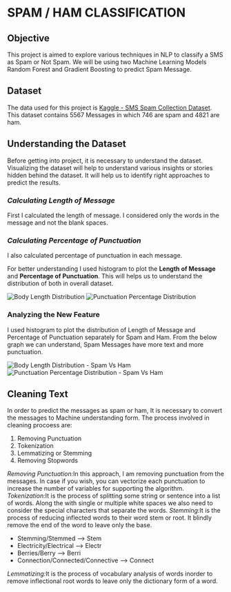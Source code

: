 # SPAM / HAM CLASSIFICATION
<h2>Objective</h2>
<p>This project is aimed to explore various techniques in NLP to classify a SMS as Spam or Not Spam. We will be using two Machine Learning Models Random Forest and Gradient Boosting to predict Spam Message.</p>

<h2>Dataset</h2>
<p>The data used for this project is <a href="https://www.kaggle.com/uciml/sms-spam-collection-dataset">Kaggle - SMS Spam Collection Dataset</a>. This dataset contains 5567 Messages in which 746 are spam and 4821 are ham.</p>

<h2>Understanding the Dataset</h2>
<p>Before getting into project, it is necessary to understand the dataset. Visualizing the dataset will help to understand various insights or stories hidden behind the dataset. It will help us to identify right approaches to predict the results.</p>

<h3><i>Calculating Length of Message</i></h3>
<p>First I calculated the length of message. I considered only the words in the message and not the blank spaces.</p> 

<h3><i>Calculating Percentage of Punctuation</i></h3>
<p>I also calculated percentage of punctuation in each message.</p> 

<p>For better understanding I used histogram to plot the <b>Length of Message</b> and <b>Percentage of Punctuation</b>. This will helps us to understand the distribution of both in overall dataset.</p>

<img src="https://user-images.githubusercontent.com/57459830/101291667-94921f80-37d8-11eb-8238-3457dfaeb47a.png" alt="Body Length Distribution"> <img src="https://user-images.githubusercontent.com/57459830/101291811-7f69c080-37d9-11eb-8c0b-744308b6fa0c.png" alt="Punctuation Percentage Distribution"> 

<h3>Analyzing the New Feature</h3>
<p>I used histogram to plot the distribution of Length of Message and Percentage of Punctuation separately for Spam and Ham. From the below graph we can understand, Spam Messages have more text and more punctuation.</p>

<img src="https://user-images.githubusercontent.com/57459830/101295532-25bec180-37ec-11eb-9bac-2834586c1ebd.png" alt="Body Length Distribution - Spam Vs Ham "> <img src="https://user-images.githubusercontent.com/57459830/101295558-5f8fc800-37ec-11eb-88bc-ef243aab60cf.png" alt="Punctuation Percentage Distribution - Spam Vs Ham ">

<h2>Cleaning Text</h2>
<p>In order to predict the messages as spam or ham, It is necessary to convert the messages to Machine understanding form. The process involved in cleaning procoess are:</p>
<ol>
  <li>Removing Punctuation</li>
  <li>Tokenization</li>
  <li>Lemmatizing or Stemming</li>
  <li>Removing Stopwords</li>
</ol>
<p>
<i>Removing Punctuation:</i>In this approach, I am removing punctuation from the messages. In case if you wish, you can vectorize each punctuation to increase the number of variables for supporting the algorithm.
<i>Tokenization:</i>It is the process of splitting some string or sentence into a list of words. Along the with single or multiple white spaces we also need to consider the special characters that separate the words. 
<i>Stemming:</i>It is the process of reducing inflected words to their word stem or root. It blindly remove the end of the word to leave only the base. 
<ul>
  <li>Stemming/Stemmed  -->  Stem</li>
  <li>Electricity/Electrical  -->  Electr</li>
  <li>Berries/Berry  -->  Berri</li>
  <li>Connection/Connected/Connective  -->  Connect</li>
</ul>
<i>Lemmatizing:</i>It is the process of vocabulary analysis of words inorder to remove inflectional root words to leave only the dictionary form of a word.  




